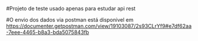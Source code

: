 #Projeto de teste usado apenas para estudar api rest

#O envio dos dados via postman está disponivel em https://documenter.getpostman.com/view/19103087/2s93CLrYf9#e7df62aa-7eee-4465-b8a3-bda5075843fb
